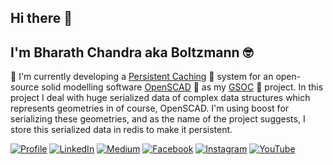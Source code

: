 ## Hi there 👋

<!--
**tbharathchandra/tbharathchandra** is a ✨ _special_ ✨ repository because its `README.md` (this file) appears on your GitHub profile.

Here are some ideas to get you started:

- 🔭 I’m currently working on ...
- 🌱 I’m currently learning ...
- 👯 I’m looking to collaborate on ...
- 🤔 I’m looking for help with ...
- 💬 Ask me about ...
- 📫 How to reach me: ...
- 😄 Pronouns: ...
- ⚡ Fun fact: ...
-->
## I'm **Bharath Chandra** aka **Boltzmann** :nerd_face:

🔭 I'm currently developing a [Persistent Caching](https://github.com/openscad/openscad/pull/3316) :ledger: system for an open-source solid modelling software [OpenSCAD](https://www.openscad.org/) :star_struck: as my [GSOC](https://summerofcode.withgoogle.com/projects/#5522327720165376) :cowboy_hat_face: project. In this project I deal with huge serialized data of complex data structures which represents geometries in of course, OpenSCAD. I'm using boost for serializing these geometries, and as the name of the project suggests, I store this serialized data in redis to make it persistent.  

[![Profile](https://img.shields.io/badge/Website-orange.svg?style=for-the-badge&logo=google-chrome&logoColor=white)](https://bharathchandra.tech/)
[![LinkedIn](https://img.shields.io/badge/LinkedIn-blue.svg?style=for-the-badge&logo=linkedin)](https://www.linkedin.com/in/bharath-chandra-blotzmann/)
[![Medium](https://img.shields.io/badge/medium-black.svg?style=for-the-badge&logo=medium)](https://medium.com/@t.bharathchandra)
[![Facebook](https://img.shields.io/badge/facebook-blue.svg?style=for-the-badge&logo=facebook&logoColor=white)](https://www.facebook.com/t.bharathchandra/)
[![Instagram](https://img.shields.io/badge/Instagram-black.svg?style=for-the-badge&logo=instagram&logoColor=white)](https://www.instagram.com/bharath_as_boltzmann/?hl=en)
[![YouTube](https://img.shields.io/badge/Youtube-red.svg?style=for-the-badge&logo=youtube&logoColor=white)](https://www.youtube.com/channel/UCLJS6Nuk47WECf0Cy5w-JoA?view_as=subscriber)
